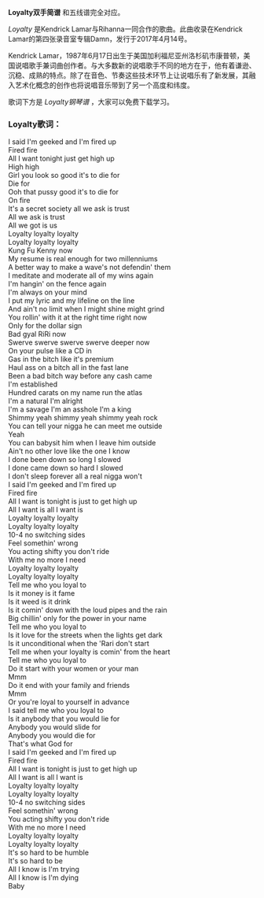 

**Loyalty双手简谱** 和五线谱完全对应。

_Loyalty_ 是Kendrick Lamar与Rihanna一同合作的歌曲。此曲收录在Kendrick
Lamar的第四张录音室专辑Damn，发行于2017年4月14号。

Kendrick
Lamar，1987年6月17日出生于美国加利福尼亚州洛杉矶市康普顿，美国说唱歌手兼词曲创作者。与大多数新的说唱歌手不同的地方在于，他有着谦逊、沉稳、成熟的特点。除了在音色、节奏这些技术环节上让说唱乐有了新发展，其融入艺术化概念的创作也将说唱音乐带到了另一个高度和纬度。

歌词下方是 _Loyalty钢琴谱_ ，大家可以免费下载学习。

### Loyalty歌词：

I said I'm geeked and I'm fired up  
Fired fire  
All I want tonight just get high up  
High high  
Girl you look so good it's to die for  
Die for  
Ooh that pussy good it's to die for  
On fire  
It's a secret society all we ask is trust  
All we ask is trust  
All we got is us  
Loyalty loyalty loyalty  
Loyalty loyalty loyalty  
Kung Fu Kenny now  
My resume is real enough for two millenniums  
A better way to make a wave's not defendin' them  
I meditate and moderate all of my wins again  
I'm hangin' on the fence again  
I'm always on your mind  
I put my lyric and my lifeline on the line  
And ain't no limit when I might shine might grind  
You rollin' with it at the right time right now  
Only for the dollar sign  
Bad gyal RiRi now  
Swerve swerve swerve swerve deeper now  
On your pulse like a CD in  
Gas in the bitch like it's premium  
Haul ass on a bitch all in the fast lane  
Been a bad bitch way before any cash came  
I'm established  
Hundred carats on my name run the atlas  
I'm a natural I'm alright  
I'm a savage I'm an asshole I'm a king  
Shimmy yeah shimmy yeah shimmy yeah rock  
You can tell your nigga he can meet me outside  
Yeah  
You can babysit him when I leave him outside  
Ain't no other love like the one I know  
I done been down so long I slowed  
I done came down so hard I slowed  
I don't sleep forever all a real nigga won't  
I said I'm geeked and I'm fired up  
Fired fire  
All I want is tonight is just to get high up  
All I want is all I want is  
Loyalty loyalty loyalty  
Loyalty loyalty loyalty  
10-4 no switching sides  
Feel somethin' wrong  
You acting shifty you don't ride  
With me no more I need  
Loyalty loyalty loyalty  
Loyalty loyalty loyalty  
Tell me who you loyal to  
Is it money is it fame  
Is it weed is it drink  
Is it comin' down with the loud pipes and the rain  
Big chillin' only for the power in your name  
Tell me who you loyal to  
Is it love for the streets when the lights get dark  
Is it unconditional when the 'Rari don't start  
Tell me when your loyalty is comin' from the heart  
Tell me who you loyal to  
Do it start with your women or your man  
Mmm  
Do it end with your family and friends  
Mmm  
Or you're loyal to yourself in advance  
I said tell me who you loyal to  
Is it anybody that you would lie for  
Anybody you would slide for  
Anybody you would die for  
That's what God for  
I said I'm geeked and I'm fired up  
Fired fire  
All I want is tonight is just to get high up  
All I want is all I want is  
Loyalty loyalty loyalty  
Loyalty loyalty loyalty  
10-4 no switching sides  
Feel somethin' wrong  
You acting shifty you don't ride  
With me no more I need  
Loyalty loyalty loyalty  
Loyalty loyalty loyalty  
It's so hard to be humble  
It's so hard to be  
All I know is I'm trying  
All I know is I'm dying  
Baby

